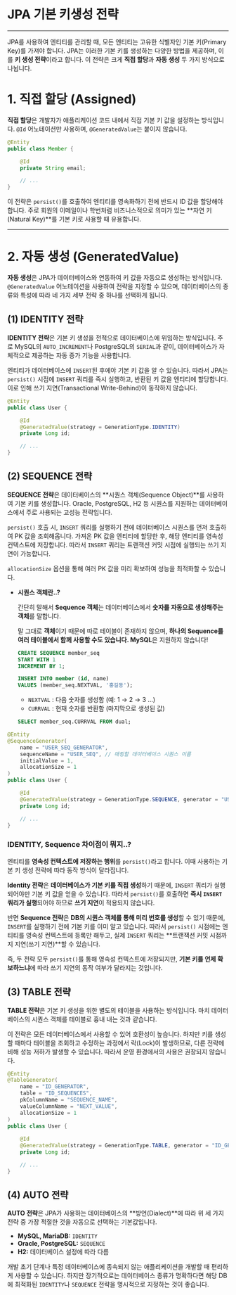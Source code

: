 # **JPA 기본 키생성 전략**

---

JPA를 사용하여 엔티티를 관리할 때, 모든 엔티티는 고유한 식별자인 기본 키(Primary Key)를 가져야 합니다. JPA는 이러한 기본 키를 생성하는 다양한 방법을 제공하며, 이를 **키 생성 전략**이라고 합니다. 이 전략은 크게 **직접 할당**과 **자동 생성** 두 가지 방식으로 나뉩니다.

# 1. 직접 할당 (Assigned)

**직접 할당**은 개발자가 애플리케이션 코드 내에서 직접 기본 키 값을 설정하는 방식입니다. `@Id` 어노테이션만 사용하며, `@GeneratedValue`는 붙이지 않습니다.

```java
@Entity
public class Member {

    @Id
    private String email;

    // ...
}
```

이 전략은 `persist()`를 호출하여 엔티티를 영속화하기 전에 반드시 ID 값을 할당해야 합니다. 주로 회원의 이메일이나 학번처럼 비즈니스적으로 의미가 있는 **자연 키(Natural Key)**를 기본 키로 사용할 때 유용합니다.

---

# 2. 자동 생성 (GeneratedValue)

**자동 생성**은 JPA가 데이터베이스와 연동하여 키 값을 자동으로 생성하는 방식입니다. `@GeneratedValue` 어노테이션을 사용하여 전략을 지정할 수 있으며, 데이터베이스의 종류와 특성에 따라 네 가지 세부 전략 중 하나를 선택하게 됩니다.

## (1) IDENTITY 전략

**IDENTITY 전략**은 기본 키 생성을 전적으로 데이터베이스에 위임하는 방식입니다. 주로 MySQL의 `AUTO_INCREMENT`나 PostgreSQL의 `SERIAL`과 같이, 데이터베이스가 자체적으로 제공하는 자동 증가 기능을 사용합니다.

엔티티가 데이터베이스에 `INSERT`된 후에야 기본 키 값을 알 수 있습니다. 따라서 JPA는 `persist()` 시점에 `INSERT` 쿼리를 즉시 실행하고, 반환된 키 값을 엔티티에 할당합니다. 이로 인해 쓰기 지연(Transactional Write-Behind)이 동작하지 않습니다.

```java
@Entity
public class User {

    @Id
    @GeneratedValue(strategy = GenerationType.IDENTITY)
    private Long id;

    // ...
}
```

## (2) SEQUENCE 전략

**SEQUENCE 전략**은 데이터베이스의 **시퀀스 객체(Sequence Object)**를 사용하여 기본 키를 생성합니다. Oracle, PostgreSQL, H2 등 시퀀스를 지원하는 데이터베이스에서 주로 사용되는 고성능 전략입니다.

`persist()` 호출 시, `INSERT` 쿼리를 실행하기 전에 데이터베이스 시퀀스를 먼저 호출하여 PK 값을 조회해옵니다. 가져온 PK 값을 엔티티에 할당한 후, 해당 엔티티를 영속성 컨텍스트에 저장합니다. 따라서 `INSERT` 쿼리는 트랜잭션 커밋 시점에 실행되는 쓰기 지연이 가능합니다.

`allocationSize` 옵션을 통해 여러 PK 값을 미리 확보하여 성능을 최적화할 수 있습니다.

- **시퀀스 객체란..?**
    
    간단히 말해서 **Sequence 객체**는 데이터베이스에서 **숫자를 자동으로 생성해주는 객체**를 말합니다.
    
    말 그대로 **객체**이기 때문에 따로 테이블이 존재하지 않으며, **하나의 Sequence를 여러 테이블에서 함께 사용할 수도 있습니다. MySQL**은 지원하지 않습니다!
    
    ```sql
    CREATE SEQUENCE member_seq
    START WITH 1
    INCREMENT BY 1;
    ```
    
    ```sql
    INSERT INTO member (id, name)
    VALUES (member_seq.NEXTVAL, '홍길동');
    ```
    
    - `NEXTVAL` : 다음 숫자를 생성함 (예: 1 → 2 → 3 …)
    - `CURRVAL` : 현재 숫자를 반환함 (마지막으로 생성된 값)
    
    ```sql
    SELECT member_seq.CURRVAL FROM dual;
    ```
    

```java
@Entity
@SequenceGenerator(
    name = "USER_SEQ_GENERATOR",
    sequenceName = "USER_SEQ", // 매핑할 데이터베이스 시퀀스 이름
    initialValue = 1, 
    allocationSize = 1
)
public class User {

    @Id
    @GeneratedValue(strategy = GenerationType.SEQUENCE, generator = "USER_SEQ_GENERATOR")
    private Long id;

    // ...
}
```

### IDENTITY, Sequence 차이점이 뭐지..?

엔티티를 **영속성 컨텍스트에 저장하는 행위**를 `persist()`라고 합니다. 이때 사용하는 기본 키 생성 전략에 따라 동작 방식이 달라집니다.

**Identity 전략**은 **데이터베이스가 기본 키를 직접 생성**하기 때문에, `INSERT` 쿼리가 실행되어야만 기본 키 값을 얻을 수 있습니다. 따라서 `persist()`를 호출하면 **즉시 `INSERT` 쿼리가 실행**되어야 하므로 **쓰기 지연**이 적용되지 않습니다.

반면 **Sequence 전략**은 **DB의 시퀀스 객체를 통해 미리 번호를 생성**할 수 있기 때문에, `INSERT`를 실행하기 전에 기본 키를 이미 알고 있습니다. 따라서 `persist()` 시점에는 엔티티를 영속성 컨텍스트에 등록만 해두고, 실제 `INSERT` 쿼리는 **트랜잭션 커밋 시점까지 지연(쓰기 지연)**할 수 있습니다.

즉, 두 전략 모두 `persist()`를 통해 영속성 컨텍스트에 저장되지만, **기본 키를 언제 확보하느냐**에 따라 쓰기 지연의 동작 여부가 달라지는 것입니다.

## (3) TABLE 전략

**TABLE 전략**은 기본 키 생성을 위한 별도의 테이블을 사용하는 방식입니다. 마치 데이터베이스의 시퀀스 객체를 테이블로 흉내 내는 것과 같습니다.

이 전략은 모든 데이터베이스에서 사용할 수 있어 호환성이 높습니다. 하지만 키를 생성할 때마다 테이블을 조회하고 수정하는 과정에서 락(Lock)이 발생하므로, 다른 전략에 비해 성능 저하가 발생할 수 있습니다. 따라서 운영 환경에서의 사용은 권장되지 않습니다.

```java
@Entity
@TableGenerator(
    name = "ID_GENERATOR",
    table = "ID_SEQUENCES",
    pkColumnName = "SEQUENCE_NAME",
    valueColumnName = "NEXT_VALUE",
    allocationSize = 1
)
public class User {
    
    @Id
    @GeneratedValue(strategy = GenerationType.TABLE, generator = "ID_GENERATOR")
    private Long id;

    // ...
}
```

## (4) AUTO 전략

**AUTO 전략**은 JPA가 사용하는 데이터베이스의 **방언(Dialect)**에 따라 위 세 가지 전략 중 가장 적절한 것을 자동으로 선택하는 기본값입니다.

- **MySQL, MariaDB:** `IDENTITY`
- **Oracle, PostgreSQL:** `SEQUENCE`
- **H2:** 데이터베이스 설정에 따라 다름

개발 초기 단계나 특정 데이터베이스에 종속되지 않는 애플리케이션을 개발할 때 편리하게 사용할 수 있습니다. 하지만 장기적으로는 데이터베이스 종류가 명확하다면 해당 DB에 최적화된 `IDENTITY`나 `SEQUENCE` 전략을 명시적으로 지정하는 것이 좋습니다.